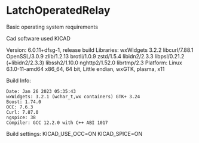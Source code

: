 # LatchOperatedRelay
Basic operating system requirements 



Cad software used  KICAD 

Version: 6.0.11+dfsg-1, release build
Libraries:
    wxWidgets 3.2.2
    libcurl/7.88.1 OpenSSL/3.0.9 zlib/1.2.13 brotli/1.0.9 zstd/1.5.4 libidn2/2.3.3 libpsl/0.21.2 (+libidn2/2.3.3) libssh2/1.10.0 nghttp2/1.52.0 librtmp/2.3
Platform: Linux 6.1.0-11-amd64 x86_64, 64 bit, Little endian, wxGTK, plasma, x11

Build Info:

    Date: Jan 26 2023 05:35:43
    wxWidgets: 3.2.1 (wchar_t,wx containers) GTK+ 3.24
    Boost: 1.74.0
    OCC: 7.6.3
    Curl: 7.87.0
    ngspice: 38
    Compiler: GCC 12.2.0 with C++ ABI 1017
Build settings:
    KICAD_USE_OCC=ON
    KICAD_SPICE=ON
